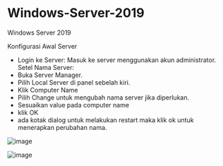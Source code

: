 # Windows-Server-2019
Windows Server 2019

Konfigurasi Awal Server
- Login ke Server: Masuk ke server menggunakan akun administrator.
Setel Nama Server:
- Buka Server Manager.
- Pilih Local Server di panel sebelah kiri.
- Klik Computer Name
- Pilih Change untuk mengubah nama server jika diperlukan.
- Sesuaikan value pada computer name
- klik OK
- ada kotak dialog untuk melakukan restart maka klik ok untuk menerapkan perubahan nama.

![image](https://github.com/user-attachments/assets/b3e4d34b-ff83-417b-827b-f5a4acead094)

![image](https://github.com/user-attachments/assets/1c4c93f1-d358-4ec0-9bcd-1ae815639f6e)
